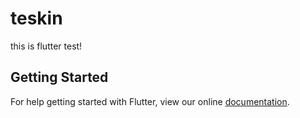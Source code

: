 # teskin

this is flutter test!

## Getting Started

For help getting started with Flutter, view our online
[documentation](https://flutter.io/).

